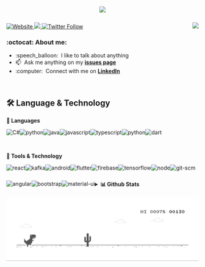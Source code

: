 <h1 align="center">
  <a href="https://git.io/typing-svg">
    <img src="https://readme-typing-svg.herokuapp.com?center=true&vCenter=true&lines=Hi%2C+I'm+Eden+%F0%9F%91%8B;I'm+a+Full-stack+developer;I'm+a+code+lover">
  </a>
</h1>
<a href="https://github.com/baohoang2812">
  <img src="https://github-readme-stats.vercel.app/api?username=baohoang2812&hide=stars&show_icons=true&count_private=true&include_all_commits=true&disable_animations=false&custom_title=Eden%20Hoang%27s%20Github%20Stats" align="right" />
</a>
<p align="left">
  <a href="http://www.giabaohoang.me">
  <img alt="Website" src="https://img.shields.io/website?label=giabaohoang&logo=Firefox%20Browser&style=for-the-badge&up_color=%23353353&up_message=me&url=http%3A%2F%2Fwww.giabaohoang.me%2F">
  </a> 
   <a href="https://github.com/baohoang2812">
   <img src="https://komarev.com/ghpvc/?username=baohoang2812&label=Views&style=flat-square">
  </a>
  <a href="https://twitter.com/edenbaohoang">
  <img alt="Twitter Follow" src="https://img.shields.io/twitter/follow/edenbaohoang?color=1DA1F2&logo=twitter&style=for-the-badge">
  </a>
 
</p>
<h3>:octocat: About me:</h3>
<ul>
  <li>
    :speech_balloon: &nbsp;I like to talk about anything
  </li>
   <li>
     📫 &nbsp;Ask me anything on my <a href="https://github.com/baohoang2812/baohoang2812/issues" target="_blank"><b>issues page</b></a>
  </li>
   <li>
    :computer: &nbsp;Connect with me on <a href="https://www.linkedin.com/in/edenhoang/" target="_blank"><b>LinkedIn</b></a>
  </li>
</ul>
<br/>
<!-- Language and technology-->
<h2 align="left">🛠️ Language & Technology</h2>
<p><b>🔧 Languages</b></p>
<p>
<a href="https://docs.microsoft.com/en-us/" target="_blank"> <img align="left" src="https://raw.githubusercontent.com/rahul-jha98/github_readme_icons/main/language_and_tools/square/c%23/c%23.svg" alt="C#" height="42px"/> </a> 
<a href="https://www.python.org/" target="_blank"> <img align="left" src="https://raw.githubusercontent.com/rahul-jha98/github_readme_icons/main/language_and_tools/square/python/python.svg" alt="python" height="42px"/> </a> 
<a href="https://www.java.com/en/" target="_blank"> <img align="left" src="https://raw.githubusercontent.com/rahul-jha98/github_readme_icons/main/language_and_tools/square/java/java.svg" alt="java" height="42px"/> </a> 
  <a href="https://developer.mozilla.org/en-US/docs/Web/JavaScript" target="_blank"> <img align="left" src="https://raw.githubusercontent.com/rahul-jha98/github_readme_icons/main/language_and_tools/square/javascript/javascript.svg" alt="javascript" height="42px"/> </a>
   <a href="https://www.typescriptlang.org" target="_blank"> <img align="left" src="https://raw.githubusercontent.com/rahul-jha98/github_readme_icons/main/language_and_tools/square/typescript/typescript.svg" alt="typescript" height="42px"/> </a>
   <a href="https://www.python.org/" target="_blank"> <img align="left" src="https://raw.githubusercontent.com/rahul-jha98/github_readme_icons/main/language_and_tools/square/python/python.svg" alt="python" height="42px"/> </a>
   <a href="https://dart.dev/" target="_blank"> <img align="left" src="https://raw.githubusercontent.com/rahul-jha98/github_readme_icons/main/language_and_tools/square/dart/dart.svg" alt="dart" height="42px"/> </a>
  <br>
</p>
<br>
<p><b>🔨 Tools & Technology</b></p>
<p>
  <a href="https://reactjs.org/" target="_blank"> <img align="left" src="https://raw.githubusercontent.com/rahul-jha98/github_readme_icons/main/language_and_tools/square/react/react.svg" alt="react" height="42px"/> </a>
  <a href="https://kafka.apache.org/" target="_blank"> <img align="left" src="https://raw.githubusercontent.com/rahul-jha98/github_readme_icons/main/language_and_tools/square/kaafka/kaafka.svg" alt="kafka" height="42px"/> </a>
  <a href="https://www.android.com/" target="_blank"> <img align="left" src="https://raw.githubusercontent.com/rahul-jha98/github_readme_icons/main/language_and_tools/square/android/android.svg" alt="android" height="42px"/> </a>
  <a href="https://flutter.dev/" target="_blank"> <img align="left" src="https://raw.githubusercontent.com/rahul-jha98/github_readme_icons/main/language_and_tools/square/flutter/flutter.svg" alt="flutter" height="42px"/> </a>
  <a href="https://firebase.google.com/" target="_blank"> <img align="left" src="https://raw.githubusercontent.com/rahul-jha98/github_readme_icons/main/language_and_tools/square/firebase/firebase.svg" alt="firebase" height="42px"/> </a>
  <a href="https://www.tensorflow.org/" target="_blank"> <img align="left" src="https://raw.githubusercontent.com/rahul-jha98/github_readme_icons/main/language_and_tools/square/tensorflow/tensorflow.svg" alt="tensorflow" height="42px"/> </a>
  <a href="https://nodejs.org/en/" target="_blank"> <img align="left" src="https://raw.githubusercontent.com/rahul-jha98/github_readme_icons/main/language_and_tools/square/node/node.svg" alt="node" height="42px"/> </a>
   <a href="https://git-scm.com/" target="_blank"> <img align="left" src="https://raw.githubusercontent.com/rahul-jha98/github_readme_icons/main/language_and_tools/square/git-scm/git-scm.svg" alt="git-scm" height="42px"/> </a>
   <a href="https://angular.io/" target="_blank"> <img align="left" src="https://raw.githubusercontent.com/rahul-jha98/github_readme_icons/main/language_and_tools/square/angular/angular.svg" alt="angular" height="42px"/> </a>
   <a href="https://getbootstrap.com/" target="_blank"> <img align="left" src="https://raw.githubusercontent.com/rahul-jha98/github_readme_icons/main/language_and_tools/square/bootstrap/bootstrap.svg" alt="bootstrap" height="42px"/> </a>
  <a href="https://material-ui.com/" target="_blank"> <img align="left" src="https://raw.githubusercontent.com/rahul-jha98/github_readme_icons/main/language_and_tools/square/material-ui/material-ui.svg" alt="material-ui" height="42px"/> </a>
</p>
<br>
<!-- Github stats-->
<details>
  <summary><b>📊 Github Stats</b></summary>
<h2 align="left">📊 Github Stats</h2>
<blockquote>NOTE: Top Languages does not indicate my skill level or anything like that, it's a GitHub metric of which languages have the most code on GitHub.</blockquote>
<p>
  <a href="https://github.com/baohoang2812" align="left">
    <img src="http://github-readme-streak-stats.herokuapp.com?user=baohoang2812&theme=blood">
  </a> 
   <a href="https://github.com/baohoang2812" align="right">
    <img src="https://github-readme-stats.vercel.app/api/top-langs/?username=baohoang2812&layout=compact&langs_count=8&hide=DIGITAL%20Command%20Language">
  </a> 
</p>
</details>
<p align="center">
  <a href="https://github.com/baohoang2812">
    <img src="https://raw.githubusercontent.com/baohoang2812/baohoang2812/master/dino.gif">
  </a> 
</p>


 
